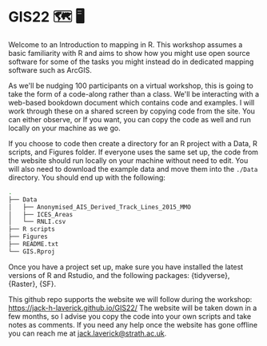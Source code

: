 # GIS22 :world_map:  :desktop_computer:

Welcome to an Introduction to mapping in R. This workshop assumes a basic familiarity with R and aims to show how you might use open source software for some of the tasks you might instead do in dedicated mapping software such as ArcGIS. 

As we'll be nudging 100 participants on a virtual workshop, this is going to take the form of a code-along rather than a class. We'll be interacting with a web-based bookdown document which contains code and examples. I will work through these on a shared screen by copying code from the site. You can either observe, or If you want, you can copy the code as well and run locally on your machine as we go.

If you choose to code then create a directory for an R project with a Data, R scripts, and Figures folder. If everyone uses the same set up, the code from the website should run locally on your machine without need to edit. You will also need to download the example data and move them into the `./Data` directory. You should end up with the following:

``` bash
.
├── Data
│   ├── Anonymised_AIS_Derived_Track_Lines_2015_MMO
│   ├── ICES_Areas
│   └── RNLI.csv
├── R scripts
├── Figures
├── README.txt
└── GIS.Rproj
```
Once you have a project set up, make sure you have installed the latest versions of R and Rstudio, and the following packages: {tidyverse}, {Raster}, {SF}.

This github repo supports the website we will follow during the workshop: https://jack-h-laverick.github.io/GIS22/
The website will be taken down in a few months, so I advise you copy the code into your own scripts and take notes as comments. If you need any help once the website has gone offline you can reach me at jack.laverick@strath.ac.uk. 
